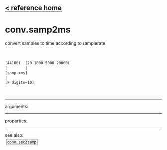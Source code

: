 [< reference home](ceammc_lib.html)
---

# conv.samp2ms


convert samples to time according to samplerate

```


[44100(  [20 1000 5000 20000(
|        |
[samp->ms]
|
[F digits=10]

            
```

---
arguments:


---
properties:


---
see also:<br>
[![conv.sec2samp](img/object_conv.sec2samp.png)](conv.sec2samp.html)
